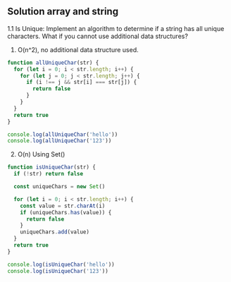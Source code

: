 ## Solution array and string

1.1 Is Unique: Implement an algorithm to determine if a string has all unique characters. What if you cannot use additional data structures?

1. O(n^2), no additional data structure used.

```js
function allUniqueChar(str) {
  for (let i = 0; i < str.length; i++) {
    for (let j = 0; j < str.length; j++) {
      if (i !== j && str[i] === str[j]) {
        return false
      }
    }
  }
  return true
}

console.log(allUniqueChar('hello'))
console.log(allUniqueChar('123'))
```

2. O(n) Using Set()

```js
function isUniqueChar(str) {
  if (!str) return false

  const uniqueChars = new Set()

  for (let i = 0; i < str.length; i++) {
    const value = str.charAt(i)
    if (uniqueChars.has(value)) {
      return false
    }
    uniqueChars.add(value)
  }
  return true
}

console.log(isUniqueChar('hello'))
console.log(isUniqueChar('123'))
```
